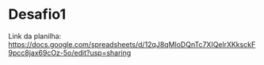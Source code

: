 # Desafio1
Link da planilha: https://docs.google.com/spreadsheets/d/12qJ8qMloDQnTc7XIQelrXKksckF9pcc8jax69cOz-5o/edit?usp=sharing
